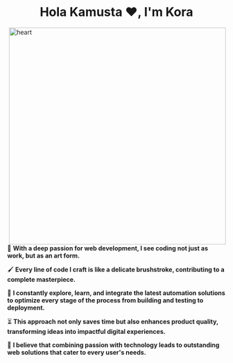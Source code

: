<h1 align="center">Hola Kamusta ♥, I'm Kora</h1>
<img 
  align="right" 
  width="500px" 
  alt="heart"  
  src="https://bs.uenicdn.com/blog/wp-content/uploads/2018/04/giphy.gif" />

🎨 **With a deep passion for web development, I see coding not just as work, but as an art form.**

🖌️ **Every line of code I craft is like a delicate brushstroke, contributing to a complete masterpiece.**

🚀 **I constantly explore, learn, and integrate the latest automation solutions to optimize every stage of the process
from building and testing to deployment.**

⏳ **This approach not only saves time but also enhances product quality, transforming ideas into impactful digital experiences.**

🤝 **I believe that combining passion with technology leads to outstanding web solutions that cater to every user's needs.**
